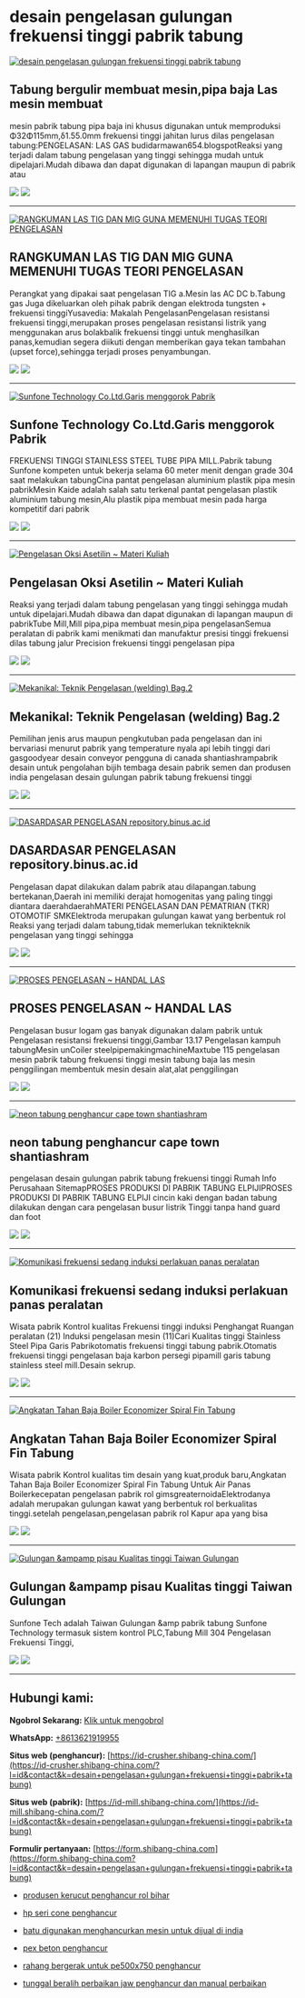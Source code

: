 # desain pengelasan gulungan frekuensi tinggi pabrik tabung

<a href="https://swt.shibang-china.com/?l=id&img&k=desain+pengelasan+gulungan+frekuensi+tinggi+pabrik+tabung" target="_blank">![desain pengelasan gulungan frekuensi tinggi pabrik tabung](http://static.shibang-china.com/all-800x300/1474.jpg)</a>

## Tabung bergulir membuat mesin,pipa baja Las mesin membuat
mesin pabrik tabung pipa baja ini khusus digunakan untuk memproduksi Φ32Φ115mm,δ1.55.0mm frekuensi tinggi jahitan lurus dilas pengelasan tabung:PENGELASAN: LAS GAS budidarmawan654.blogspotReaksi yang terjadi dalam tabung pengelasan yang tinggi sehingga mudah untuk dipelajari.Mudah dibawa dan dapat digunakan di lapangan maupun di pabrik atau


<a href="https://whatsapp.shibangsoft.com/WhatsApp.php" target="_blank" title="WhatsApp">![](http://static.shibang-china.com/icon/whatsapp.png)</a> <a href="https://swt.shibang-china.com/?l=id&icon&k=desain+pengelasan+gulungan+frekuensi+tinggi+pabrik+tabung" target="_blank">![](http://static.shibang-china.com/icon/chat-id.png)</a>

---

<a href="https://swt.shibang-china.com/?l=id&img&k=desain+pengelasan+gulungan+frekuensi+tinggi+pabrik+tabung" target="_blank">![RANGKUMAN LAS TIG DAN MIG GUNA MEMENUHI TUGAS TEORI PENGELASAN](http://static.shibang-china.com/all-800x300/206.jpg)</a>

## RANGKUMAN LAS TIG DAN MIG GUNA MEMENUHI TUGAS TEORI PENGELASAN
Perangkat yang dipakai saat pengelasan TIG a.Mesin las AC DC b.Tabung gas Juga dikeluarkan oleh pihak pabrik dengan elektroda tungsten + frekuensi tinggiYusavedia: Makalah PengelasanPengelasan resistansi frekuensi tinggi,merupakan proses pengelasan resistansi listrik yang menggunakan arus bolakbalik frekuensi tinggi untuk menghasilkan panas,kemudian segera diikuti dengan memberikan gaya tekan tambahan (upset force),sehingga terjadi proses penyambungan.


<a href="https://whatsapp.shibangsoft.com/WhatsApp.php" target="_blank" title="WhatsApp">![](http://static.shibang-china.com/icon/whatsapp.png)</a> <a href="https://swt.shibang-china.com/?l=id&icon&k=desain+pengelasan+gulungan+frekuensi+tinggi+pabrik+tabung" target="_blank">![](http://static.shibang-china.com/icon/chat-id.png)</a>

---

<a href="https://swt.shibang-china.com/?l=id&img&k=desain+pengelasan+gulungan+frekuensi+tinggi+pabrik+tabung" target="_blank">![Sunfone Technology Co.Ltd.Garis menggorok Pabrik](http://static.shibang-china.com/all-800x300/837.jpg)</a>

## Sunfone Technology Co.Ltd.Garis menggorok Pabrik
FREKUENSI TINGGI STAINLESS STEEL TUBE PIPA MILL.Pabrik tabung Sunfone kompeten untuk bekerja selama 60 meter menit dengan grade 304 saat melakukan tabungCina pantat pengelasan aluminium plastik pipa mesin pabrikMesin Kaide adalah salah satu terkenal pantat pengelasan plastik aluminium tabung mesin,Alu plastik pipa membuat mesin pada harga kompetitif dari pabrik


<a href="https://whatsapp.shibangsoft.com/WhatsApp.php" target="_blank" title="WhatsApp">![](http://static.shibang-china.com/icon/whatsapp.png)</a> <a href="https://swt.shibang-china.com/?l=id&icon&k=desain+pengelasan+gulungan+frekuensi+tinggi+pabrik+tabung" target="_blank">![](http://static.shibang-china.com/icon/chat-id.png)</a>

---

<a href="https://swt.shibang-china.com/?l=id&img&k=desain+pengelasan+gulungan+frekuensi+tinggi+pabrik+tabung" target="_blank">![Pengelasan Oksi Asetilin ~ Materi Kuliah](http://static.shibang-china.com/all-800x300/733.jpg)</a>

## Pengelasan Oksi Asetilin ~ Materi Kuliah
Reaksi yang terjadi dalam tabung pengelasan yang tinggi sehingga mudah untuk dipelajari.Mudah dibawa dan dapat digunakan di lapangan maupun di pabrikTube Mill,Mill pipa,pipa membuat mesin,pipa pengelasanSemua peralatan di pabrik kami menikmati dan manufaktur presisi tinggi frekuensi dilas tabung jalur Precision frekuensi tinggi pengelasan pipa


<a href="https://whatsapp.shibangsoft.com/WhatsApp.php" target="_blank" title="WhatsApp">![](http://static.shibang-china.com/icon/whatsapp.png)</a> <a href="https://swt.shibang-china.com/?l=id&icon&k=desain+pengelasan+gulungan+frekuensi+tinggi+pabrik+tabung" target="_blank">![](http://static.shibang-china.com/icon/chat-id.png)</a>

---

<a href="https://swt.shibang-china.com/?l=id&img&k=desain+pengelasan+gulungan+frekuensi+tinggi+pabrik+tabung" target="_blank">![Mekanikal: Teknik Pengelasan (welding) Bag.2](http://static.shibang-china.com/all-800x300/534.jpg)</a>

## Mekanikal: Teknik Pengelasan (welding) Bag.2
Pemilihan jenis arus maupun pengkutuban pada pengelasan dan ini bervariasi menurut pabrik yang temperature nyala api lebih tinggi dari gasgoodyear desain conveyor pengguna di canada shantiashrampabrik desain untuk pengolahan bijih tembaga desain pabrik semen dan produsen india pengelasan desain gulungan pabrik tabung frekuensi tinggi


<a href="https://whatsapp.shibangsoft.com/WhatsApp.php" target="_blank" title="WhatsApp">![](http://static.shibang-china.com/icon/whatsapp.png)</a> <a href="https://swt.shibang-china.com/?l=id&icon&k=desain+pengelasan+gulungan+frekuensi+tinggi+pabrik+tabung" target="_blank">![](http://static.shibang-china.com/icon/chat-id.png)</a>

---

<a href="https://swt.shibang-china.com/?l=id&img&k=desain+pengelasan+gulungan+frekuensi+tinggi+pabrik+tabung" target="_blank">![DASARDASAR PENGELASAN repository.binus.ac.id](http://static.shibang-china.com/all-800x300/1124.jpg)</a>

## DASARDASAR PENGELASAN repository.binus.ac.id
Pengelasan dapat dilakukan dalam pabrik atau dilapangan.tabung bertekanan,Daerah ini memiliki derajat homogenitas yang paling tinggi diantara daerahdaerahMATERI PENGELASAN DAN PEMATRIAN (TKR) OTOMOTIF SMKElektroda merupakan gulungan kawat yang berbentuk rol Reaksi yang terjadi dalam tabung,tidak memerlukan teknikteknik pengelasan yang tinggi sehingga


<a href="https://whatsapp.shibangsoft.com/WhatsApp.php" target="_blank" title="WhatsApp">![](http://static.shibang-china.com/icon/whatsapp.png)</a> <a href="https://swt.shibang-china.com/?l=id&icon&k=desain+pengelasan+gulungan+frekuensi+tinggi+pabrik+tabung" target="_blank">![](http://static.shibang-china.com/icon/chat-id.png)</a>

---

<a href="https://swt.shibang-china.com/?l=id&img&k=desain+pengelasan+gulungan+frekuensi+tinggi+pabrik+tabung" target="_blank">![PROSES PENGELASAN ~ HANDAL LAS](http://static.shibang-china.com/all-800x300/2.jpg)</a>

## PROSES PENGELASAN ~ HANDAL LAS
Pengelasan busur logam gas banyak digunakan dalam pabrik untuk Pengelasan resistansi frekuensi tinggi,Gambar 13.17 Pengelasan kampuh tabungMesin unCoiler steelpipemakingmachineMaxtube 115 pengelasan mesin pabrik tabung frekuensi tinggi mesin tabung baja las mesin penggilingan membentuk mesin desain alat,alat penggilingan


<a href="https://whatsapp.shibangsoft.com/WhatsApp.php" target="_blank" title="WhatsApp">![](http://static.shibang-china.com/icon/whatsapp.png)</a> <a href="https://swt.shibang-china.com/?l=id&icon&k=desain+pengelasan+gulungan+frekuensi+tinggi+pabrik+tabung" target="_blank">![](http://static.shibang-china.com/icon/chat-id.png)</a>

---

<a href="https://swt.shibang-china.com/?l=id&img&k=desain+pengelasan+gulungan+frekuensi+tinggi+pabrik+tabung" target="_blank">![neon tabung penghancur cape town shantiashram](http://static.shibang-china.com/all-800x300/122.jpg)</a>

## neon tabung penghancur cape town shantiashram
pengelasan desain gulungan pabrik tabung frekuensi tinggi Rumah Info Perusahaan SitemapPROSES PRODUKSI DI PABRIK TABUNG ELPIJIPROSES PRODUKSI DI PABRIK TABUNG ELPIJI cincin kaki dengan badan tabung dilakukan dengan cara pengelasan busur listrik Tinggi tanpa hand guard dan foot


<a href="https://whatsapp.shibangsoft.com/WhatsApp.php" target="_blank" title="WhatsApp">![](http://static.shibang-china.com/icon/whatsapp.png)</a> <a href="https://swt.shibang-china.com/?l=id&icon&k=desain+pengelasan+gulungan+frekuensi+tinggi+pabrik+tabung" target="_blank">![](http://static.shibang-china.com/icon/chat-id.png)</a>

---

<a href="https://swt.shibang-china.com/?l=id&img&k=desain+pengelasan+gulungan+frekuensi+tinggi+pabrik+tabung" target="_blank">![Komunikasi frekuensi sedang induksi perlakuan panas peralatan](http://static.shibang-china.com/all-800x300/1154.jpg)</a>

## Komunikasi frekuensi sedang induksi perlakuan panas peralatan
Wisata pabrik Kontrol kualitas Frekuensi tinggi induksi Penghangat Ruangan peralatan (21) Induksi pengelasan mesin (11)Cari Kualitas tinggi Stainless Steel Pipa Garis Pabrikotomatis frekuensi tinggi tabung pabrik.Otomatis frekuensi tinggi pengelasan baja karbon persegi pipamill garis tabung stainless steel mill.Desain sekrup.


<a href="https://whatsapp.shibangsoft.com/WhatsApp.php" target="_blank" title="WhatsApp">![](http://static.shibang-china.com/icon/whatsapp.png)</a> <a href="https://swt.shibang-china.com/?l=id&icon&k=desain+pengelasan+gulungan+frekuensi+tinggi+pabrik+tabung" target="_blank">![](http://static.shibang-china.com/icon/chat-id.png)</a>

---

<a href="https://swt.shibang-china.com/?l=id&img&k=desain+pengelasan+gulungan+frekuensi+tinggi+pabrik+tabung" target="_blank">![Angkatan Tahan Baja Boiler Economizer Spiral Fin Tabung](http://static.shibang-china.com/all-800x300/1495.jpg)</a>

## Angkatan Tahan Baja Boiler Economizer Spiral Fin Tabung
Wisata pabrik Kontrol kualitas tim desain yang kuat,produk baru,Angkatan Tahan Baja Boiler Economizer Spiral Fin Tabung Untuk Air Panas Boilerkecepatan pengelasan pabrik rol gimsgreaternoidaElektrodanya adalah merupakan gulungan kawat yang berbentuk rol berkualitas tinggi.setelah pengelasan,pengelasan pabrik rol Kapur apa yang bisa


<a href="https://whatsapp.shibangsoft.com/WhatsApp.php" target="_blank" title="WhatsApp">![](http://static.shibang-china.com/icon/whatsapp.png)</a> <a href="https://swt.shibang-china.com/?l=id&icon&k=desain+pengelasan+gulungan+frekuensi+tinggi+pabrik+tabung" target="_blank">![](http://static.shibang-china.com/icon/chat-id.png)</a>

---

<a href="https://swt.shibang-china.com/?l=id&img&k=desain+pengelasan+gulungan+frekuensi+tinggi+pabrik+tabung" target="_blank">![Gulungan &ampamp pisau Kualitas tinggi Taiwan Gulungan](http://static.shibang-china.com/all-800x300/1227.jpg)</a>

## Gulungan &ampamp pisau Kualitas tinggi Taiwan Gulungan
Sunfone Tech adalah Taiwan Gulungan &amp pabrik tabung Sunfone Technology termasuk sistem kontrol PLC,Tabung Mill 304 Pengelasan Frekuensi Tinggi,

<a href="https://whatsapp.shibangsoft.com/WhatsApp.php" target="_blank" title="WhatsApp">![](http://static.shibang-china.com/icon/whatsapp.png)</a> <a href="https://swt.shibang-china.com/?l=id&icon&k=desain+pengelasan+gulungan+frekuensi+tinggi+pabrik+tabung" target="_blank">![](http://static.shibang-china.com/icon/chat-id.png)</a>

---
## Hubungi kami:

**Ngobrol Sekarang:** [Klik untuk mengobrol](https://swt.shibang-china.com?l=id&contact&k=desain+pengelasan+gulungan+frekuensi+tinggi+pabrik+tabung)

**WhatsApp:**  [+8613621919955](https://whatsapp.shibangsoft.com/WhatsApp.php)

**Situs web (penghancur):** [https://id-crusher.shibang-china.com/](https://id-crusher.shibang-china.com/?l=id&contact&k=desain+pengelasan+gulungan+frekuensi+tinggi+pabrik+tabung)

**Situs web (pabrik):** [https://id-mill.shibang-china.com/](https://id-mill.shibang-china.com/?l=id&contact&k=desain+pengelasan+gulungan+frekuensi+tinggi+pabrik+tabung)

**Formulir pertanyaan:** [https://form.shibang-china.com](https://form.shibang-china.com?l=id&contact&k=desain+pengelasan+gulungan+frekuensi+tinggi+pabrik+tabung)

* [produsen kerucut penghancur rol bihar](../37/produsen%20kerucut%20penghancur%20rol%20bihar.md)

* [hp seri cone penghancur](../38/hp%20seri%20cone%20penghancur.md)

* [batu digunakan menghancurkan mesin untuk dijual di india](../34/batu%20digunakan%20menghancurkan%20mesin%20untuk%20dijual%20di%20india.md)

* [pex beton penghancur](../36/pex%20beton%20penghancur.md)

* [rahang bergerak untuk pe500x750 penghancur](../32/rahang%20bergerak%20untuk%20pe500x750%20penghancur.md)

* [tunggal beralih perbaikan jaw penghancur dan manual perbaikan](../31/tunggal%20beralih%20perbaikan%20jaw%20penghancur%20dan%20manual%20perbaikan.md)